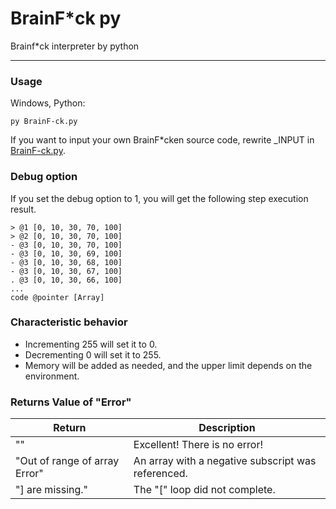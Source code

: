 # BrainF*ck py
Brainf*ck interpreter by python

---

### Usage

Windows, Python: 
```
py BrainF-ck.py
```
    
If you want to input your own BrainF*cken source code, rewrite _INPUT in [BrainF-ck.py](./BrainF-ck.py).  
  
### Debug option
If you set the debug option to 1, you will get the following step execution result.  
```
> @1 [0, 10, 30, 70, 100]
> @2 [0, 10, 30, 70, 100]
- @3 [0, 10, 30, 70, 100]
- @3 [0, 10, 30, 69, 100]
- @3 [0, 10, 30, 68, 100]
- @3 [0, 10, 30, 67, 100]
. @3 [0, 10, 30, 66, 100]
...
code @pointer [Array]
```
  
### Characteristic behavior
+ Incrementing 255 will set it to 0.
+ Decrementing 0 will set it to 255.
+ Memory will be added as needed, and the upper limit depends on the environment.

### Returns Value of "Error"
| Return | Description |
--- | ---
| "" | Excellent! There is no error! |
| "Out of range of array Error" | An array with a negative subscript was referenced. |
| "\] are missing." | The "\[" loop did not complete. |
